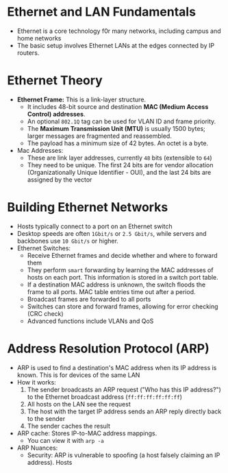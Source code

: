 # Ethernet and LAN Fundamentals
- Ethernet is a core technology f0r many networks, including campus and home networks
- The basic setup involves Ethernet LANs at the edges connected by IP routers.

# Ethernet Theory
- **Ethernet Frame:** This is a link-layer structure.
	- It includes 48-bit source and destination **MAC (Medium Access Control) addresses**.
	- An optional `802.1Q` tag can be used for VLAN ID and frame priority.
	- The **Maximum Transmission Unit (MTU)** is usually 1500 bytes; larger messages are fragmented and reassembled.
	- The payload has a minimum size of 42 bytes. An octet is a byte.
- Mac Addresses:
	- These are link layer addresses, currently `48` bits (extensible to `64`)
	- They need to be unique. The first 24 bits are for vendor allocation (Organizationally Unique Identifier - OUI), and the last 24 bits are assigned by the vector

# Building Ethernet Networks
- Hosts typically connect to a port on an Ethernet switch
- Desktop speeds are often `1Gbit/s` or `2.5 Gbit/s`, while servers and backbones use `10 Gbit/s` or higher.
- Ethernet Switches:
	- Receive Ethernet frames and decide whether and where to forward them
	- They perform `smart` forwarding by learning the MAC addresses of hosts on each port. This information is stored in a switch port table.
	- If a destination MAC address is unknown, the switch floods the frame to all ports. MAC table entries time out after a period.
	- Broadcast frames are forwarded to all ports
	- Switches can store and forward frames, allowing for error checking (CRC check)
	- Advanced functions include VLANs and QoS

# Address Resolution Protocol (ARP)
- ARP is used to find a destination's MAC address when its IP address is known. This is for devices of the same LAN
- How it works:
	1. The sender broadcasts an ARP request ("Who has this IP address?") to the Ethernet broadcast address (`ff:ff:ff:ff:ff:ff`)
	2. All hosts on the LAN see the request
	3. The host with the target IP address sends an ARP reply directly back to the sender
	4. The sender caches the result 
- ARP cache: Stores IP-to-MAC address mappings.
	- You can view it with `arp -a`
- ARP Nuances:
	- Security: ARP is vulnerable to spoofing (a host falsely claiming an IP address). Hosts 